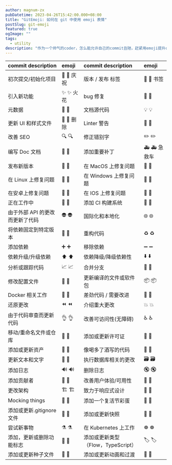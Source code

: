 ```yaml
---
author: magnum-zx
pubDatetime: 2023-04-26T15:42:00.000+08:00
title: "GitEmoji: 如何在 git 中使用 emoji 表情"
postSlug: git-emoji
featured: true
ogImage: ""
tags:
  - utility
description: "作为一个帅气的coder，怎么能允许自己的commit丑陋，赶紧用emoji提升commit的帅气度！"
---
```



| commit description              | emoji                         | commit description                 | emoji                          |
| :------------------------------ | :---------------------------- | :--------------------------------- | :----------------------------- |
| 初次提交/初始化项目             | 🎉 :tada: 庆祝                | 版本 / 发布 标签                   | 🔖 :bookmark: 书签             |
| 引入新功能                      | ✨ :sparkles: 火花            | bug 修复                           | 🐛 :bug:                       |
| 元数据                          | 📇 :card_index:               | 文档源代码                         | 💡 :bulb:                      |
| 更新 UI 和样式文件              | 💄 :lipstick: 删除            | Linter 警告                        | 🚨 :rotating_light:            |
| 改善 SEO                        | 🔍 :mag:                      | 修正错别字                         | ✏️ :pencil2:                   |
| 编写 Doc 文档                   | 📝 :pencil:                   | 添加重要补丁                       | 🚑 :ambulance: 急救车          |
| 发布新版本                      | 🚀 :rocket:                   | 在 MacOS 上修复问题                | 🍎 :apple:                     |
| 在 Linux 上修复问题             | 🐧 :penguin:                  | 在 Windows 上修复问题              | 🏁 :checkered_flag:            |
| 在安卓上修复问题                | 🤖 :robot:                    | 在 IOS 上修复问题                  | 🍏 :green_apple:               |
| 正在工作中                      | 🚧 :construction:             | 添加 CI 构建系统                   | 👷 :construction_worker:       |
| 由于外部 API 的更改而更新了代码 | 👽 :alien:                    | 国际化和本地化                     | 🌐 :globe_with_meridians:      |
| 将依赖固定到特定版本            | 📌 :pushpin:                  | 重构代码                           | ♻️ :recycle:                   |
| 添加依赖                        | ➕ :heavy_plus_sign:          | 移除依赖                           | ➖ :heavy_minus_sign:          |
| 依赖升级/升级依赖               | ⬆️ :arrow_up:                 | 依赖降级/降级依赖性                | ⬇️ :arrow_down:                |
| 分析或跟踪代码                  | 📈 :chart_with_upwards_trend: | 合并分支                           | 🔀 :twisted_rightwards_arrows: |
| 修改配置文件                    | 🔧 :wrench:                   | 更新编译的文件或软件包             | 📦 :package:                   |
| Docker 相关工作                 | 🐳 :whale:                    | 差劲代码 / 需要改进                | 💩 :hankey:                    |
| 还原更改                        | ⏪ :rewind:                   | 介绍重大更改                       | 💥 :boom:                      |
| 由于代码审查而更新代码          | 👌 :ok_hand:                  | 改善可访问性(无障碍)               | ♿️ :wheelchair:               |
| 移动/重命名文件或仓库           | 🚚 :truck:                    | 添加或更新许可证                   | 📄 :page_facing_up:            |
| 添加或更新资产                  | 🍱 :bento:                    | 像喝多了酒写的代码                 | 🍻 :beers:                     |
| 更新文本和文字                  | 💬 :speech_balloon:           | 执行数据库相关的更改               | 🗃️ :card_file_box:             |
| 添加日志                        | 🔊 :loud_sound:               | 删除日志                           | 🔇 :mute:                      |
| 添加贡献者                      | 👥 :busts_in_silhouette:      | 改善用户体验/可用性                | 🚸 :children_crossing:         |
| 更改架构                        | 🏗️ :building_construction:    | 致力于响应式设计                   | 📱 :iphone:                    |
| Mocking things                  | 🤡 :clown_face:               | 添加一个复活节彩蛋                 | 🥚 :egg:                       |
| 添加或更新.gitignore 文件       | 🙈 :see_no_evil:              | 添加或更新快照                     | 📸 :camera_flash:              |
| 尝试新事物                      | ⚗️ :alembic:                  | 在 Kubernetes 上工作               | ☸️ :wheel_of_dharma:           |
| 添加，更新或删除功能标志        | 🚩 :triangular_flag_on_post:  | 添加或更新类型（Flow，TypeScript） | 🏷️ :label:                     |
| 添加或更新种子文件              | 🌱 :seedling:                 | 添加或更新动画和过渡               | 💫 :dizzy:                     |
